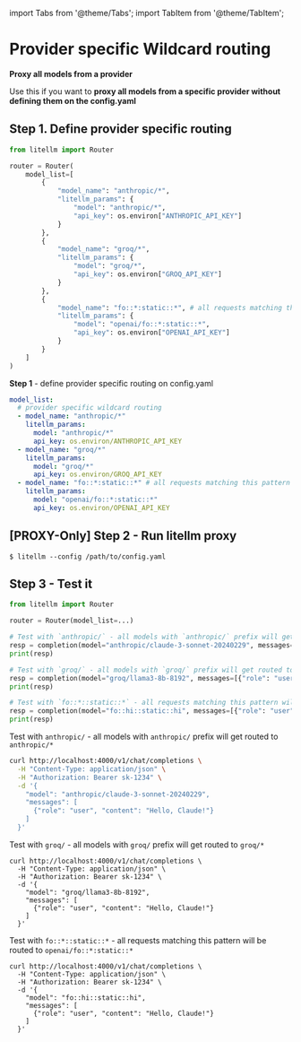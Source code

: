 import Tabs from '@theme/Tabs';
import TabItem from '@theme/TabItem';

# Provider specific Wildcard routing 

**Proxy all models from a provider**

Use this if you want to **proxy all models from a specific provider without defining them on the config.yaml**

## Step 1. Define provider specific routing 

<Tabs>
<TabItem value="sdk" label="SDK">

```python
from litellm import Router

router = Router(
    model_list=[
        {
            "model_name": "anthropic/*",
            "litellm_params": {
                "model": "anthropic/*",
                "api_key": os.environ["ANTHROPIC_API_KEY"]
            }
        }, 
        {
            "model_name": "groq/*",
            "litellm_params": {
                "model": "groq/*",
                "api_key": os.environ["GROQ_API_KEY"]
            }
        }, 
        {
            "model_name": "fo::*:static::*", # all requests matching this pattern will be routed to this deployment, example: model="fo::hi::static::hi" will be routed to deployment: "openai/fo::*:static::*"
            "litellm_params": {
                "model": "openai/fo::*:static::*",
                "api_key": os.environ["OPENAI_API_KEY"]
            }
        }
    ]
)
```

</TabItem>
<TabItem value="proxy" label="PROXY">

**Step 1** - define provider specific routing on config.yaml
```yaml
model_list:
  # provider specific wildcard routing
  - model_name: "anthropic/*"
    litellm_params:
      model: "anthropic/*"
      api_key: os.environ/ANTHROPIC_API_KEY
  - model_name: "groq/*"
    litellm_params:
      model: "groq/*"
      api_key: os.environ/GROQ_API_KEY
  - model_name: "fo::*:static::*" # all requests matching this pattern will be routed to this deployment, example: model="fo::hi::static::hi" will be routed to deployment: "openai/fo::*:static::*"
    litellm_params:
      model: "openai/fo::*:static::*"
      api_key: os.environ/OPENAI_API_KEY
```
</TabItem>
</Tabs>

## [PROXY-Only] Step 2 - Run litellm proxy 

```shell
$ litellm --config /path/to/config.yaml
```

## Step 3 - Test it 

<Tabs>  
<TabItem value="sdk" label="SDK">

```python
from litellm import Router

router = Router(model_list=...)

# Test with `anthropic/` - all models with `anthropic/` prefix will get routed to `anthropic/*`
resp = completion(model="anthropic/claude-3-sonnet-20240229", messages=[{"role": "user", "content": "Hello, Claude!"}])
print(resp)

# Test with `groq/` - all models with `groq/` prefix will get routed to `groq/*`
resp = completion(model="groq/llama3-8b-8192", messages=[{"role": "user", "content": "Hello, Groq!"}])
print(resp)

# Test with `fo::*::static::*` - all requests matching this pattern will be routed to `openai/fo::*:static::*`
resp = completion(model="fo::hi::static::hi", messages=[{"role": "user", "content": "Hello, Claude!"}])
print(resp)
```

</TabItem>
<TabItem value="proxy" label="PROXY">

Test with `anthropic/` - all models with `anthropic/` prefix will get routed to `anthropic/*`
```bash
curl http://localhost:4000/v1/chat/completions \
  -H "Content-Type: application/json" \
  -H "Authorization: Bearer sk-1234" \
  -d '{
    "model": "anthropic/claude-3-sonnet-20240229",
    "messages": [
      {"role": "user", "content": "Hello, Claude!"}
    ]
  }'
```

Test with `groq/` - all models with `groq/` prefix will get routed to `groq/*`
```shell
curl http://localhost:4000/v1/chat/completions \
  -H "Content-Type: application/json" \
  -H "Authorization: Bearer sk-1234" \
  -d '{
    "model": "groq/llama3-8b-8192",
    "messages": [
      {"role": "user", "content": "Hello, Claude!"}
    ]
  }'
```

Test with `fo::*::static::*` - all requests matching this pattern will be routed to `openai/fo::*:static::*`
```shell
curl http://localhost:4000/v1/chat/completions \
  -H "Content-Type: application/json" \
  -H "Authorization: Bearer sk-1234" \
  -d '{
    "model": "fo::hi::static::hi",
    "messages": [
      {"role": "user", "content": "Hello, Claude!"}
    ]
  }'
```

</TabItem>
</Tabs>
